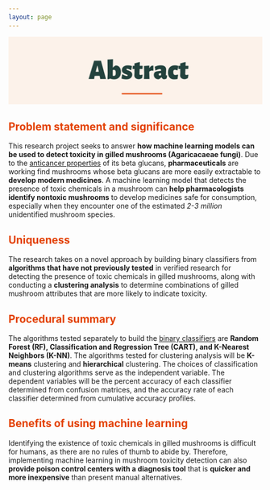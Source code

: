 ```yaml
---
layout: page
---
```

![alt-text-1](/assets/img/Abstract3.png "title") 

## <font color="#E34000"><b>Problem statement and significance</b></font>

This research project seeks to answer <b>how machine learning models can be used to detect toxicity in gilled mushrooms (Agaricacaeae fungi)</b>. Due to the <u>anticancer properties</u> of its beta glucans, <b>pharmaceuticals</b> are working find mushrooms whose beta glucans are more easily extractable to <b>develop modern medicines</b>. A machine learning model that detects the presence of toxic chemicals in a mushroom can <b>help pharmacologists identify nontoxic mushrooms</b> to develop medicines safe for consumption, especially when they encounter one of the estimated *2-3 million* unidentified mushroom species. 

## <font color="#E34000"><b>Uniqueness</b></font>

The research takes on a novel approach by building binary classifiers from <b>algorithms that have not previously tested</b> in verified research for detecting the presence of toxic chemicals in gilled mushrooms, along with conducting a <b>clustering analysis</b> to determine combinations of gilled mushroom attributes that are more likely to indicate toxicity. 

## <font color="#E34000"><b>Procedural summary</b></font>

The algorithms tested separately to build the <u>binary classifiers</u> are <b>Random Forest (RF), Classification and Regression Tree (CART), and K-Nearest Neighbors (K-NN)</b>. The algorithms tested for clustering analysis will be <b>K-means</b> clustering and <b>hierarchical</b> clustering. The choices of classification and clustering algorithms serve as the independent variable. The dependent variables will be the percent accuracy of each classifier determined from confusion matrices, and the accuracy rate of each classifier determined from cumulative accuracy profiles. 

## <font color="#E34000"><b>Benefits of using machine learning</b></font>

 Identifying the existence of toxic chemicals in gilled mushrooms is difficult for humans, as there are no rules of thumb to abide by. Therefore, implementing machine learning in mushroom toxicity detection can also <b>provide poison control centers with a diagnosis tool</b> that is <b>quicker and more inexpensive</b> than present manual alternatives. 
